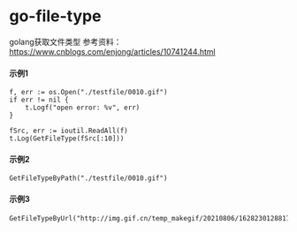 # go-file-type
golang获取文件类型
参考资料：https://www.cnblogs.com/enjong/articles/10741244.html

#### 示例1
~~~
f, err := os.Open("./testfile/0010.gif")
if err != nil {
    t.Logf("open error: %v", err)
}

fSrc, err := ioutil.ReadAll(f)
t.Log(GetFileType(fSrc[:10]))
~~~

#### 示例2
~~~
GetFileTypeByPath("./testfile/0010.gif")
~~~

#### 示例3
~~~
GetFileTypeByUrl("http://img.gif.cn/temp_makegif/20210806/1628230128817044.gif")
~~~